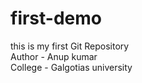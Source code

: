 # first-demo
this is my first Git Repository
<br>
Author - Anup kumar
<br>
College - Galgotias university